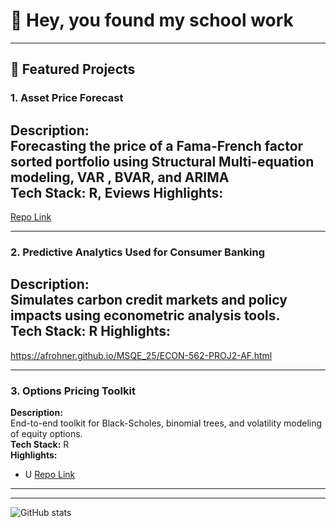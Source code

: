 # 👋 Hey, you found my school work
---

## 📂 Featured Projects

### 1. Asset Price Forecast
**Description:**  
Forecasting the price of a Fama-French factor sorted portfolio using Structural Multi-equation modeling, VAR , BVAR, and ARIMA  
**Tech Stack:** R, Eviews
**Highlights:**  
-  
[Repo Link](https://github.com/yourusername/FamaFrenchExplorer)

---

### 2. Predictive Analytics Used for Consumer Banking 
**Description:**  
Simulates carbon credit markets and policy impacts using econometric analysis tools.  
**Tech Stack:** R
**Highlights:**  
-  
 https://afrohner.github.io/MSQE_25/ECON-562-PROJ2-AF.html

---

### 3. Options Pricing Toolkit
**Description:**  
End-to-end toolkit for Black-Scholes, binomial trees, and volatility modeling of equity options.  
**Tech Stack:** R  
**Highlights:**  
- U 
[Repo Link](https://github.com/yourusername/OptionsPricingToolkit)

---



---

<!-- Optionally include GitHub Stats Badge or visitor counter -->
![GitHub stats](https://github-readme-stats.vercel.app/api?username=yourusername&show_icons=true&hide=prs)

